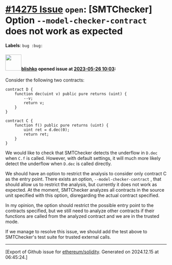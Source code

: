 # [\#14275 Issue](https://github.com/ethereum/solidity/issues/14275) `open`: [SMTChecker] Option `--model-checker-contract` does not work as expected
**Labels**: `bug :bug:`


#### <img src="https://avatars.githubusercontent.com/u/16404346?v=4" width="50">[blishko](https://github.com/blishko) opened issue at [2023-05-26 10:03](https://github.com/ethereum/solidity/issues/14275):

Consider the following two contracts:
```
contract D {
    function dec(uint v) public pure returns (uint) {
        --v;
        return v;
    }
}

contract C {
    function f() public pure returns (uint) {
        uint ret = d.dec(0);
        return ret;
    }
}
```

We would like to check that SMTChecker detects the underflow in `D.dec` when `C.f` is called.
However, with default settings, it will much more likely detect the underflow when `D.dec` is called directly.

We should have an option to restrict the analysis to consider only contract C as the entry point.
There exists an option, `--model-checker-contract` , that should allow us to restrict the analysis, but currently it does not work as expected.
At the moment, SMTChecker analyzes all contracts in the source unit specified with this option, disregarding the actual contract specified.

In my opinion, the option should restrict the possible entry point to the contracts specified, but we still need to analyze other contracts if their functions are called from the analyzed contract and we are in the trusted mode.

If we manage to resolve this issue, we should add the test above to SMTChecker's test suite for trusted external calls.




-------------------------------------------------------------------------------



[Export of Github issue for [ethereum/solidity](https://github.com/ethereum/solidity). Generated on 2024.12.15 at 06:45:24.]
